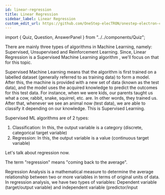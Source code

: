 ```yaml
---
id: linear-regression
title: Linear Regression
sidebar_label: Linear Regression
custom_edit_url: https://github.com/OneStep-elecTRON/onestep-electron-content
---
```

import { Quiz, Question, AnswerPanel } from "../../components/Quiz";

There are mainly three types of algorithms in Machine Learning, namely: Supervised, Unsupervised and Reinforcement Learning. Since, Linear Regression is a Supervised Machine Learning algorithm , we'll focus on that for this topic. <br/>

Supervised Machine Learning means that the algorithm is first trained on a labelled dataset (generally referred to as training data) to form a model. After this, the machine is provided with a new set of data (known as the test data), and the model uses the acquired knowledge to predict the outcomes for this test data. For instance, when we were kids, our parents taught us what a cow, rabbit, snake, squirrel, etc. are. In other words, they trained us. After that, whenever we see an animal now (test data), we are able to classify it depending on our knowledge. This is Supervised Learning. <br/>

Supervised ML algorithms are of 2 types: <br/>
1. Classification: In this, the output variable is a category (discrete, categorical target variable) <br/>
2. Regression: In this, the output variable is a value (continuous target variable) <br/>

Let's talk about regression now. <br/>

The term "regression" means "coming back to the average". <br/> 

Regression Analysis is a mathematical measure to determine the average relationship between two or more variables in terms of original units of data. In regression analysis, we have two types of variables: Dependent variable (target/output variable) and independent variable (predictor/input